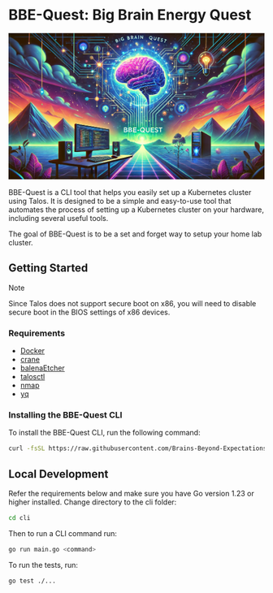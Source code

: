 # BBE-Quest: Big Brain Energy Quest

![BBE-Quest Banner](./assets/banner.webp)

BBE-Quest is a CLI tool that helps you easily set up a Kubernetes cluster using
Talos. It is designed to be a simple and easy-to-use tool that automates the
process of setting up a Kubernetes cluster on your hardware, including several
useful tools.

The goal of BBE-Quest is to be a set and forget way to setup your home lab
cluster.

## Getting Started

> [!NOTE]  
> Since Talos does not support secure boot on x86, you will need to disable
> secure boot in the BIOS settings of x86 devices.

### Requirements

- [Docker](https://docs.docker.com/get-docker/)
- [crane](https://github.com/google/go-containerregistry/blob/main/cmd/crane/README.md)
- [balenaEtcher](https://www.balena.io/etcher/)
- [talosctl](https://www.talos.dev/v1.8/learn-more/talosctl/)
- [nmap](https://nmap.org/)
- [yq](https://mikefarah.gitbook.io/yq/)

### Installing the BBE-Quest CLI

To install the BBE-Quest CLI, run the following command:

```bash
curl -fsSL https://raw.githubusercontent.com/Brains-Beyond-Expectations/bbe-quest/main/install.sh | bash
```

## Local Development

Refer the requirements below and make sure you have Go version 1.23 or higher
installed. Change directory to the cli folder:

```bash
cd cli
```

Then to run a CLI command run:

```bash
go run main.go <command>
```

To run the tests, run:

```bash
go test ./...
```
